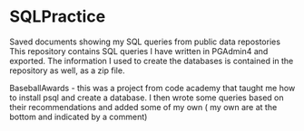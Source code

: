 # SQLPractice
Saved documents showing my SQL queries from public data repostories
This repository contains SQL queries I have written in PGAdmin4 and exported. The information I used to create the databases is contained in the repository as well, as a zip file.

BaseballAwards - this was a project from code academy that taught me how to install psql and create a database. I then wrote some queries based on their recommendations and added some of my own ( my own are at the bottom and indicated by a comment)
